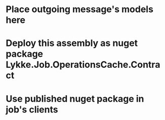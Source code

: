 ﻿# Place outgoing message's models here
# Deploy this assembly as nuget package Lykke.Job.OperationsCache.Contract
# Use published nuget package in job's clients